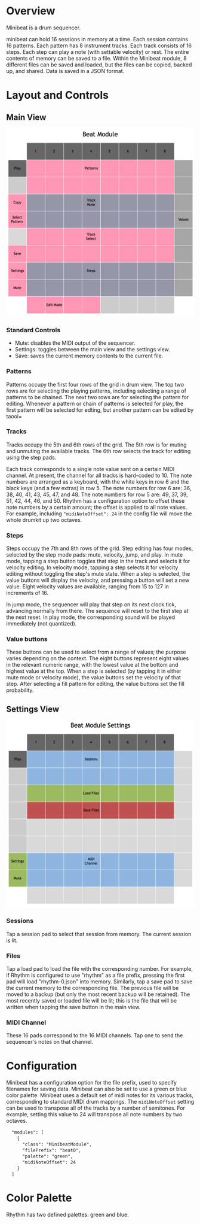 # Overview

Minibeat is a drum sequencer. 

minibeat can hold 16 sessions in memory at a time. 
Each session contains 16 patterns.
Each pattern has 8 instrument tracks.
Each track consists of 16 steps. 
Each step can play a note (with settable velocity) or rest.
The entire contents of memory can be saved to a file. 
Within the Minibeat module, 8 different files can be saved and loaded, but
the files can be copied, backed up, and shared. Data is saved in a JSON format.


# Layout and Controls

## Main View

<img width="600px" src="beat.png"/>

### Standard Controls

- Mute: disables the MIDI output of the sequencer.
- Settings: toggles between the main view and the settings view.
- Save: saves the current memory contents to the current file.

### Patterns

Patterns occupy the first four rows of the grid in drum view. The top two rows are for selecting the playing patterns,
including selecting a range of patterns to be chained. The next two rows are for selecting the pattern for editing. 
Whenever a pattern or chain of patterns is selected for play, the first pattern will be selected for edting, but another pattern can be edited by taooi=


### Tracks

Tracks occupy the 5th and 6th rows of the grid. The 5th row is for muting and unmuting the available tracks. The 6th row
selects the track for editing using the step pads.

Each track corresponds to a single note value sent on a certain MIDI channel. At present, the channel for all tracks is hard-coded to 10. The note numbers are arranged as a keyboard, with the white keys in row 6 and the black keys (and a few extras) in row 5. The note numbers for row 6 are: 36, 38, 40, 41, 43, 45, 47, and 48. The note numbers for row 5 are: 49, 37, 39, 51, 42, 44, 46, and 50. Rhythm has a configuration option to offset 
these note numbers by a certain amount; the offset is applied to all note values. For example, including `"midiNoteOffset": 24` in the
config file will move the whole drumkit up two octaves.

### Steps

Steps occupy the 7th and 8th rows of the grid. Step editing has four modes, selected by the step mode pads: mute, velocity, jump, and play. In mute mode, tapping a step button toggles that step in the track and selects it for velocity editing. In velocity mode, tapping a step selects it for velocity editing without toggling the step's mute state. When a step is selected, the value buttons will display the velocity, and pressing a button will set a new value. Eight velocity values are available, ranging from 15 to 127 in increments of 16.

In jump mode, the sequencer will play that step on its next clock tick, advancing normally from there. The sequence will reset to the first step at the next reset. In play mode, the corresponding sound will be played immediately (not quantized). 


### Value buttons

These buttons can be used to select from a range of values; the purpose varies depending on the context. 
The eight buttons represent eight values in the relevant numeric range, with the lowest value at the bottom and highest value at the top. 
When a step is selected (by tapping it in either mute mode or velocity mode), the value buttons set the velocity of that step. After
selecting a fill pattern for editing, the value buttons set the fill probability.


## Settings View

<img width="600px" src="beat-settings.png"/>

### Sessions

Tap a session pad to select that session from memory. The current session is lit.

### Files

Tap a load pad to load the file with the corresponding number. For example,
if Rhythm is configured to use "rhythm" as a file prefix, pressing the first
pad will load "rhythm-0.json" into memory. Similarly, tap a save pad to save 
the current memory to the corresponding file. The previous file will be moved
to a backup (but only the most recent backup will be retained). The most recently
saved or loaded file will be lit; this is the file that will be written when
tapping the save button in the main view.

### MIDI Channel

These 16 pads correspond to the 16 MIDI channels. Tap one to send the sequencer's
notes on that channel.


# Configuration

Minibeat has a configuration option for the file prefix, used to specify filenames for saving data. 
Minibeat can also be set to use a green or blue color palette. Minibeat uses a default set of
midi notes for its various tracks, corresponding to standard MIDI drum mappings. The ```midiNoteOffset```
setting can be used to transpose all of the tracks by a number of semitones. For example, setting this
value to 24 will transpose all note numbers by two octaves. 

```
  "modules": [
    {
      "class": "MinibeatModule",
      "filePrefix": "beat0",
      "palette": "green",
      "midiNoteOffset": 24
    }
  ]
```

# Color Palette

Rhythm has two defined palettes: green and blue. 

